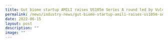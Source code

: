 ```yaml
---
title: Gut biome startup AMILI raises US105m Series A round led by Vulcan Capital
permalink: /news/industry-news/gut-biome-startup-amili-raises-us105m-series-a-round-led-by-vulcan-capital/
date: 2022-06-15
layout: post
description: ""
image: ""
---
```

